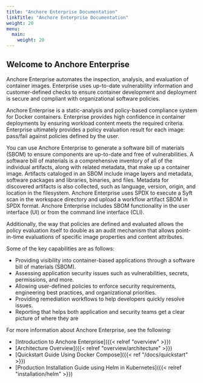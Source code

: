 ```yaml
---
title: "Anchore Enterprise Documentation"
linkTitle: "Anchore Enterprise Documentation"
weight: 20
menu:
  main:
    weight: 20
---
```


## Welcome to Anchore Enterprise

Anchore Enterprise automates the inspection, analysis, and evaluation of container images. Enterprise uses up-to-date vulnerability information and customer-defined checks to ensure container development and deployment is secure and compliant with organizational software policies.

Anchore Enterprise is a static-analysis and policy-based compliance system for Docker containers. Enterprise provides high confidence in container deployments by ensuring workload content meets the required criteria. Enterprise ultimately provides a policy evaluation result for each image: pass/fail against policies defined by the user. 

You can use Anchore Enterprise to generate a software bill of materials (SBOM) to ensure components are up-to-date and free of vulnerabilities. A software bill of materials is a comprehensive inventory of all of the individual artifacts, along with related metadata, that make up a container image. Artifacts cataloged in an SBOM include image layers and metadata, software packages and libraries, binaries, and files. Metadata for discovered artifacts is also collected, such as language, version, origin, and location in the filesystem. Anchore Enterprise uses SPDX to execute a Syft scan in the workspace directory and upload a workflow artifact SBOM in SPDX format. Anchore Enterprise includes SBOM functionality in the user interface (UI) or from the command line interface (CLI).

Additionally, the way that policies are defined and evaluated allows the policy evaluation itself to double as an audit mechanism that allows point-in-time evaluations of specific image properties and content attributes.

Some of the key capabilities are as follows:
- Providing visibility into container-based applications through a software bill of materials (SBOM).
- Assessing application security issues such as vulnerabilities, secrets, permissions, and more.
- Allowing user-defined policies to enforce security requirements, engineering best practices, and organizational priorities.
- Providing remediation workflows to help developers quickly resolve issues.
- Reporting that helps both application and security teams get a clear picture of where they are

For more information about Anchore Enterprise, see the following:
- [Introduction to Anchore Enterprise]({{< relref "overview" >}})
- [Architecture Overview]({{< relref "overview/architecture" >}})
- [Quickstart Guide Using Docker Compose]({{< ref "/docs/quickstart" >}})
- [Production Installation Guide using Helm in Kubernetes]({{< relref "installation/helm" >}})




